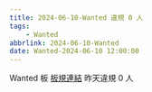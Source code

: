 ```yaml
---
title: 2024-06-10-Wanted 違規 0 人
tags:
    - Wanted
abbrlink: 2024-06-10-Wanted
date: Wanted-2024-06-10 12:00:00
---
```

Wanted 板 [板規連結](https://www.ptt.cc/bbs/Wanted/M.1608829773.A.D3B.html)
昨天違規 0 人
